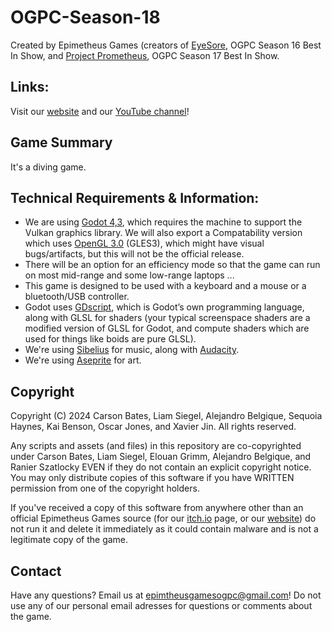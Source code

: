 # OGPC-Season-18

Created by Epimetheus Games (creators of [EyeSore](https://github.com/epimetheusgames/EyeSore), OGPC Season 16 Best In Show, and [Project Prometheus](https://github.com/epimetheusgames/ProjectPrometheus), OGPC Season 17 Best In Show.

## Links:

Visit our [website](https://epimetheus.games/) and our [YouTube channel](https://www.youtube.com/@EpimetheusGamesOGPC)!

## Game Summary

It's a diving game.

## Technical Requirements & Information:

- We are using [Godot 4,3](https://godotengine.org/), which requires the machine to support the Vulkan graphics library. We will also export a Compatability version which uses [OpenGL 3.0](https://www.opengl.org/) (GLES3), which might have visual bugs/artifacts, but this will not be the official release.
- There will be an option for an efficiency mode so that the game can run on most mid-range and some low-range laptops ...
- This game is designed to be used with a keyboard and a mouse or a bluetooth/USB controller.
- Godot uses [GDscript](https://docs.godotengine.org/en/stable/tutorials/scripting/gdscript/gdscript_basics.html), which is Godot’s own programming language, along with GLSL for shaders (your typical screenspace shaders are a modified version of GLSL for Godot, and compute shaders which are used for things like boids are pure GLSL).
- We're using [Sibelius](https://www.avid.com/sibelius) for music, along with [Audacity](https://www.audacityteam.org/).
- We're using [Aseprite](https://www.aseprite.org/) for art.

## Copyright

Copyright (C) 2024 Carson Bates, Liam Siegel, Alejandro Belgique, Sequoia Haynes, Kai Benson, Oscar Jones, and Xavier Jin.
All rights reserved.

Any scripts and assets (and files) in this repository are co-copyrighted under Carson Bates, Liam Siegel, Elouan Grimm, Alejandro Belgique, and Ranier Szatlocky EVEN if they do not contain an explicit copyright notice. 
You may only distribute copies of this software if you have WRITTEN permission from one of the copyright holders.

If you've received a copy of this software from anywhere other than an official Epimetheus Games source (for our [itch.io](https://epimetheusgamesogpc.itch.io/) page, or our [website](epimetheus.games)) do not run it and delete it immediately as it could contain malware and is not a legitimate copy of the game.

## Contact

Have any questions? Email us at <epimtheusgamesogpc@gmail.com>!
Do not use any of our personal email adresses for questions or comments about the game.

